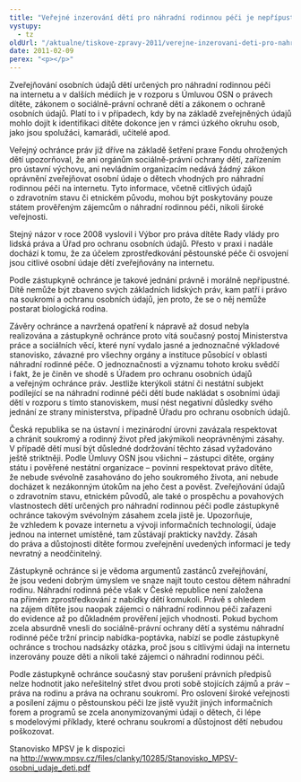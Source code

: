 ```yaml
---
title: "Veřejné inzerování dětí pro náhradní rodinnou péči je nepřípustné"
vystupy:
  - tz
oldUrl: "/aktualne/tiskove-zpravy-2011/verejne-inzerovani-deti-pro-nahradni-rodinnou-peci-je-nepripustne"
date: 2011-02-09
perex: "<p></p>"
---
```


<!-- imported from the old website -->

<p>Zveřejňování osobních údajů dětí určených pro náhradní rodinnou péči na internetu a v dalších médiích je v rozporu s Úmluvou OSN o právech dítěte, zákonem o sociálně-právní ochraně dětí a zákonem o ochraně osobních údajů. Platí to i v případech, kdy by na základě zveřejněných údajů mohlo dojít k identifikaci dítěte dokonce jen v rámci úzkého okruhu osob, jako jsou spolužáci, kamarádi, učitelé apod.</p><p>Veřejný ochránce práv již dříve na základě šetření praxe Fondu ohrožených dětí upozorňoval, že ani orgánům sociálně-právní ochrany dětí, zařízením pro ústavní výchovu, ani nevládním organizacím nedává žádný zákon oprávnění zveřejňovat osobní údaje o dětech vhodných pro náhradní rodinnou péči na internetu. Tyto informace, včetně citlivých údajů o zdravotním stavu či etnickém původu, mohou být poskytovány pouze státem prověřeným zájemcům o náhradní rodinnou péči, nikoli široké veřejnosti. </p><p>Stejný názor v roce 2008 vyslovil i Výbor pro práva dítěte Rady vlády pro lidská práva a Úřad pro ochranu osobních údajů. Přesto v praxi i nadále dochází k tomu, že za účelem zprostředkování pěstounské péče či osvojení jsou citlivé osobní údaje dětí zveřejňovány na internetu. </p><p>Podle zástupkyně ochránce je takové jednání právně i morálně nepřípustné. Dítě nemůže být zbaveno svých základních lidských práv, kam patří i právo na soukromí a ochranu osobních údajů, jen proto, že se o něj nemůže postarat biologická rodina. </p><p>Závěry ochránce a navržená opatření k nápravě až dosud nebyla realizována a zástupkyně ochránce proto vítá současný postoj Ministerstva práce a sociálních věcí, které nyní vydalo jasné a jednoznačné výkladové stanovisko, závazné pro všechny orgány a instituce působící v oblasti náhradní rodinné péče. O jednoznačnosti a významu tohoto kroku svědčí i fakt, že je činěn ve shodě s Úřadem pro ochranu osobních údajů a veřejným ochránce práv. Jestliže kterýkoli státní či nestátní subjekt podílející se na náhradní rodinné péči dětí bude nakládat s osobními údaji dětí v rozporu s tímto stanoviskem, musí nést negativní důsledky svého jednání ze strany ministerstva, případně Úřadu pro ochranu osobních údajů.</p><p>Česká republika se na ústavní i mezinárodní úrovni zavázala respektovat a chránit soukromý a rodinný život před jakýmikoli neoprávněnými zásahy. V případě dětí musí být důsledné dodržování těchto zásad vyžadováno ještě striktněji. Podle Úmluvy OSN jsou všichni – zástupci dítěte, orgány státu i pověřené nestátní organizace – povinni respektovat právo dítěte, že nebude svévolně zasahováno do jeho soukromého života, ani nebude docházet k nezákonným útokům na jeho čest a pověst. Zveřejňování údajů o zdravotním stavu, etnickém původů, ale také o prospěchu a povahových vlastnostech dětí určených pro náhradní rodinnou péči podle zástupkyně ochránce takovým svévolným zásahem zcela jistě je. Upozorňuje, že vzhledem k povaze internetu a vývoji informačních technologií, údaje jednou na internet umístěné, tam zůstávají prakticky navždy. Zásah do práva a důstojnosti dítěte formou zveřejnění uvedených informací je tedy nevratný a neodčinitelný.</p><p>Zástupkyně ochránce si je vědoma argumentů zastánců zveřejňování, že jsou vedeni dobrým úmyslem ve snaze najít touto cestou dětem náhradní rodinu. Náhradní rodinná péče však v České republice není založena na přímém zprostředkování z nabídky dětí komukoli. Právě s ohledem na zájem dítěte jsou naopak zájemci o náhradní rodinnou péči zařazeni do evidence až po důkladném prověření jejich vhodnosti. Pokud bychom zcela absurdně vnesli do sociálně-právní ochrany dětí a systému náhradní rodinné péče tržní princip nabídka-poptávka, nabízí se podle zástupkyně ochránce s trochou nadsázky otázka, proč jsou s citlivými údaji na internetu inzerovány pouze děti a nikoli také zájemci o náhradní rodinnou péči. </p><p>Podle zástupkyně ochránce současný stav porušení právních předpisů nelze hodnotit jako neřešitelný střet dvou proti sobě stojících zájmů a práv – práva na rodinu a práva na ochranu soukromí. Pro oslovení široké veřejnosti a posílení zájmu o pěstounskou péči lze jistě využít jiných informačních forem a programů se zcela anonymizovanými údaji o dětech, či lépe s modelovými příklady, které ochranu soukromí a důstojnost dětí nebudou poškozovat.</p><p>Stanovisko MPSV je k dispozici na <a title="Otevření do nového okna" href="http://www.mpsv.cz/files/clanky/10285/Stanovisko_MPSV-osobni_udaje_deti.pdf" target="_blank">http://www.mpsv.cz/files/clanky/10285/Stanovisko_MPSV-osobni_udaje_deti.pdf</a> </p><p></p><p></p>
